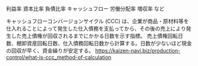 利益率
資本比率
負債比率
キャッシュフロー
労働分配率
増収率
など

キャッシュフローコンバージョンサイクル (CCC) は、企業が商品・原材料等を仕入れることによって発生した仕入債務を支払ってから、その後の売上により発生した売上債権が回収されるまでにかかる日数を示す指標。
売上債権回転日数、棚卸資産回転日数、仕入債務回転日数から計算する。日数が少ないほど現金の回収が早く、資金繰りが安定する。
https://kaizen-navi.biz/production-control/what-is-ccc_method-of-calculation
